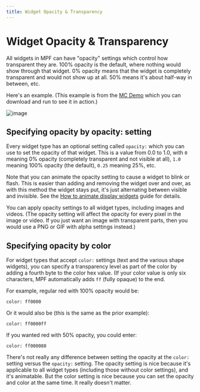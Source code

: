 ```yaml
---
title: Widget Opacity & Transparency
---
```


# Widget Opacity & Transparency


All widgets in MPF can have "opacity" settings which control how
transparent they are. 100% opacity is the default, where nothing would
show through that widget. 0% opacity means that the widget is completely
transparent and would not show up at all. 50% means it's about half-way
in between, etc.

Here's an example. (This example is from the
[MC Demo](../../examples/mc_demo.md) which
you can download and run to see it in action.)

![image](../images/opacity_example.png)

## Specifying opacity by opacity: setting

Every widget type has an optional setting called `opacity:` which you
can use to set the opacity of that widget. This is a value from 0.0 to
1.0, with `0` meaning 0% opacity (completely transparent and not visible
at all), `1.0` meaning 100% opacity (the default), `0.25` meaning 25%,
etc.

Note that you can animate the opacity setting to cause a widget to blink
or flash. This is easier than adding and removing the widget over and
over, as with this method the widget stays put, it's just alternating
between visible and invisible. See the [How to animate display widgets](animation.md) guide for details.

You can apply opacity settings to all widget types, including images and
videos. (The opacity setting will affect the opacity for every pixel in
the image or video. If you just want an image with transparent parts,
then you would use a PNG or GIF with alpha settings instead.)

## Specifying opacity by color

For widget types that accept `color:` settings (text and the various
shape widgets), you can specify a transparency level as part of the
color by adding a fourth byte to the color hex value. (If your color
value is only six characters, MPF automatically adds `ff` (fully opaque)
to the end.

For example, regular red with 100% opacity would be:

    color: ff0000

Or it would also be (this is the same as the prior example):

    color: ff0000ff

If you wanted red with 50% opacity, you could enter:

    color: ff000080

There's not really any difference between setting the opacity at the
`color:` setting versus the `opacity:` setting. The opacity setting is
nice because it's applicable to all widget types (including those
without color settings), and it's animatable. But the color setting is
nice because you can set the opacity and color at the same time. It
really doesn't matter.
